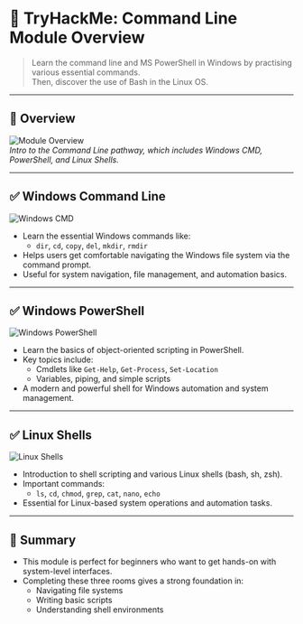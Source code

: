 # 🧠 TryHackMe: Command Line Module Overview

> Learn the command line and MS PowerShell in Windows by practising various essential commands.  
> Then, discover the use of Bash in the Linux OS.

---

## 📌 Overview

![Module Overview](https://github.com/user-attachments/assets/b1bd92c2-acee-49f9-9f7e-275bb039d1ff)  
*Intro to the Command Line pathway, which includes Windows CMD, PowerShell, and Linux Shells.*

---

## ✅ Windows Command Line

![Windows CMD](https://github.com/user-attachments/assets/a68c2cf2-459b-4228-95ed-561f27d9a51f)

- Learn the essential Windows commands like:
  - `dir`, `cd`, `copy`, `del`, `mkdir`, `rmdir`
- Helps users get comfortable navigating the Windows file system via the command prompt.
- Useful for system navigation, file management, and automation basics.

---

## ✅ Windows PowerShell

![Windows PowerShell](https://github.com/user-attachments/assets/70434b5d-2be1-4e5d-a17a-969a0738f28c)

- Learn the basics of object-oriented scripting in PowerShell.
- Key topics include:
  - Cmdlets like `Get-Help`, `Get-Process`, `Set-Location`
  - Variables, piping, and simple scripts
- A modern and powerful shell for Windows automation and system management.

---

## ✅ Linux Shells

![Linux Shells](https://github.com/user-attachments/assets/346f6051-cbd6-480a-9b33-cdebb4915be2)

- Introduction to shell scripting and various Linux shells (bash, sh, zsh).
- Important commands:
  - `ls`, `cd`, `chmod`, `grep`, `cat`, `nano`, `echo`
- Essential for Linux-based system operations and automation tasks.

---

## 📝 Summary

- This module is perfect for beginners who want to get hands-on with system-level interfaces.
- Completing these three rooms gives a strong foundation in:
  - Navigating file systems
  - Writing basic scripts
  - Understanding shell environments

